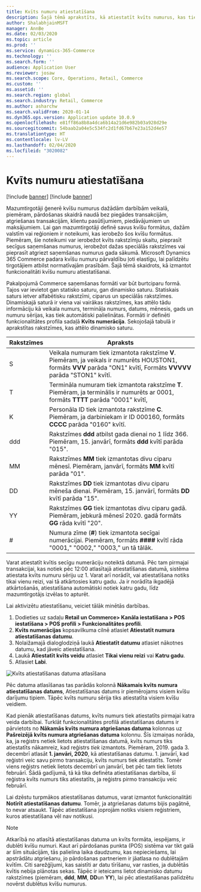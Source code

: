 ```yaml
---
title: Kvīts numuru atiestatīšana
description: Šajā tēmā aprakstīts, kā atiestatīt kvīts numurus, kas tiek izmantoti dažādām darbībām vēlamajā datumā (piemēram, finanšu gadā vai kalendārajā gadā).
author: ShalabhjainMSFT
manager: AnnBe
ms.date: 02/03/2020
ms.topic: article
ms.prod: ''
ms.service: dynamics-365-Commerce
ms.technology: ''
ms.search.form: ''
audience: Application User
ms.reviewer: josaw
ms.search.scope: Core, Operations, Retail, Commerce
ms.custom: ''
ms.assetid: ''
ms.search.region: global
ms.search.industry: Retail, Commerce
ms.author: asharchw
ms.search.validFrom: 2020-01-14
ms.dyn365.ops.version: Application update 10.0.9
ms.openlocfilehash: e81ff86a8b8a4dca6b14a21d6e982b03a928d29e
ms.sourcegitcommit: 54baab2a04e5c534fc2d1fd67b67e23a152d4e57
ms.translationtype: HT
ms.contentlocale: lv-LV
ms.lasthandoff: 02/04/2020
ms.locfileid: "3020082"
---
```

# <a name="reset-receipt-numbers"></a>Kvīts numuru atiestatīšana 

[!include [banner](includes/banner.md)]
[!include [banner](includes/preview-banner.md)]

Mazumtirgotāji ģenerē kvīšu numurus dažādām darbībām veikalā, piemēram, pārdošanas skaidrā naudā bez piegādes transakcijām, atgriešanas transakcijām, klientu pasūtījumiem, piedāvājumiem un maksājumiem. Lai gan mazumtirgotāji definē savus kvīšu formātus, dažām valstīm vai reģioniem ir noteikumi, kas ierobežo šos kvīšu formātus. Piemēram, šie noteikumi var ierobežot kvīts rakstzīmju skaitu, pieprasīt secīgus saņemšanas numurus, ierobežot dažas speciālās rakstzīmes vai pieprasīt atgriezt saņemšanas numurus gada sākumā. Microsoft Dynamics 365 Commerce padara kvīšu numuru pārvaldību ļoti elastīgu, lai palīdzētu tirgotājiem atbilst normatīvajām prasībām. Šajā tēmā skaidrots, kā izmantot funkcionalitāti kvīšu numuru atiestatīšanai.

Pakalpojumā Commerce saņemšanas formāti var būt burtciparu formā. Tajos var ievietot gan statisko saturu, gan dinamisko saturu. Statiskais saturs ietver alfabētisku rakstzīmi, ciparus un speciālās rakstzīmes. Dinamiskajā saturā ir viena vai vairākas rakstzīmes, kas attēlo tādu informāciju kā veikala numurs, termināļa numurs, datums, mēnesis, gads un numuru sērijas, kas tiek automātiski palielinātas. Formāti ir definēti funkcionalitātes profila sadaļā **Kvīts numerācija**. Sekojošajā tabulā ir aprakstītas rakstzīmes, kas attēlo dinamisko saturu.

| Rakstzīmes | Apraksts |
|------------|-------------|
| S          | Veikala numuram tiek izmantota rakstzīme **V**. Piemēram, ja veikals ir numurēts HOUSTON1, formāts **VVV** parāda "ON1" kvītī, Formāts **VVVVV** parāda "STON1" kvītī. |
| T          | Termināla numuram tiek izmantota rakstzīme **T**. Piemēram, ja terminālis ir numurēts ar 0001, formāts **TTTT** parāda "0001" kvītī, |
| K          | Personāla ID tiek izmantota rakstzīme **C**. Piemēram, ja darbiniekam ir ID 000160, formāts **CCCC** parāda "0160" kvītī. |
| ddd        | Rakstzīmes **ddd** atbilst gada dienai no 1 līdz 366. Piemēram, 15. janvārī, formāts **ddd** kvītī parāda "015". |
| MM         | Rakstzīmes **MM** tiek izmantotas divu ciparu mēnesī. Piemēram, janvārī, formāts **MM** kvītī parāda "01". |
| DD         | Rakstzīmes **DD** tiek izmantotas divu ciparu mēneša dienai. Piemēram, 15. janvārī, formāts **DD** kvītī parāda "15". |
| YY         | Rakstzīmes **GG** tiek izmantotas divu ciparu gadā. Piemēram, jebkurā mēnesī 2020. gadā formāts **GG** rāda kvītī "20". |
| \#         | Numura zīme (**\#**) tiek izmantota secīgai numerācijai. Piemēram, formāts **####** kvītī rāda "0001," "0002," "0003," un tā tālāk. |

Varat atiestatīt kvītis secīgu numerāciju noteiktā datumā. Pēc tam pirmajai transakcijai, kas notiek pēc 12:00 atlasītajā atiestatīšanas datumā, sistēma atiestata kvīts numuru sēriju uz 1. Varat arī norādīt, vai atiestatīšana notiks tikai vienu reizi, vai tā atkārtosies katru gadu. Ja ir norādīta ikgadējā atkārtošanās, atiestatīšana automātiski notiek katru gadu, līdz mazumtirgotājs izvēlas to apturēt. 

Lai aktivizētu atiestatīšanu, veiciet tālāk minētās darbības.

1. Dodieties uz sadaļu **Retail un Commerce\> Kanāla iestatīšana \> POS iestatīšana \> POS profili \> Funkcionalitātes profili**.
1. **Kvīts numerācijas** kopsavilkuma cilnē atlasiet **Atiestatīt numura atiestatīšanas datumu**.
1. Nolaižamajā dialoglodziņā laukā **Atiestatīt datumu** atlasiet nākotnes datumu, kad jāveic atiestatīšana.
1. Laukā **Atiestatīt kvīts veidu** atlasiet **Tikai vienu reizi** vai **Katru gadu**.
1. Atlasiet **Labi**.

![Kvīts atiestatīšanas datuma atlasīšana](media/Enable_receipt_reset.png "Kvīts atiestatīšanas datuma atlasīšana")

Pēc datuma atlasīšanas tas parādās kolonnā **Nākamais kvīts numura atiestatīšanas datums**, Atiestatīšanas datums ir piemērojams visiem kvīšu darījumu tipiem. Tāpēc kvīts numuru sērija tiks atiestatīta visiem kvīšu veidiem.

Kad pienāk atiestatīšanas datums, kvīts numurs tiek atiestatīts pirmajai katra veida darbībai. Turklāt funkcionalitātes profilā atiestatīšanas datums ir pārvietots no **Nākamās kvīts numura atgriešanas datuma** kolonnas uz **Pašreizējā kvīts numura atgriešanas datuma** kolonnu. Šīs izmaiņas norāda, ka, ja reģistrs netiek lietots atiestatīšanas datumā, kvīts numurs tiks atiestatīts nākamreiz, kad reģistrs *tiek* izmantots. Piemēram, 2019. gada 3. decembrī atlasāt **1. janvāri, 2020**, kā atiestatīšanas datumu. 1. janvārī, kad reģistri veic savu pirmo transakciju, kvīts numurs tiek atiestatīts. Tomēr viens reģistrs netiek lietots decembrī un janvārī, bet pēc tam tiek lietots februārī. Šādā gadījumā, tā kā tika definēta atiestatīšanas darbība, šī reģistra kvīts numurs tiks atiestatīts, ja reģistrs pirmo transakciju veic februārī.

Lai dzēstu turpmākos atiestatīšanas datumus, varat izmantot funkcionalitāti **Notīrīt atiestatīšanas datumu**. Tomēr, ja atgriešanas datums bijis pagātnē, to nevar atsaukt. Tāpēc atiestatīšana joprojām notiks visiem reģistriem, kuros atiestatīšana vēl nav notikusi.

> [!NOTE]
> Atkarībā no atlasītā atiestatīšanas datuma un kvīts formāta, iespējams, ir dublēti kvīšu numuri. Kaut arī pārdošanas punkta (POS) sistēma var tikt galā ar šīm situācijām, tās palielina laika daudzumu, kas nepieciešams, lai apstrādātu atgriešanu, jo pārdošanas partneriem ir jāatlasa no dublētajām kvītīm. Citi sarežģījumi, kas saistīti ar datu tīrīšanu, var rasties, ja dublētās kvītis nebija plānotas sekas. Tāpēc ir ieteicams lietot dinamisko datumu rakstzīmes (piemēram, **ddd**, **MM**, **DD**un **YY**), lai pēc atiestatīšanas palīdzētu novērst dublētus kvīšu numurus.
